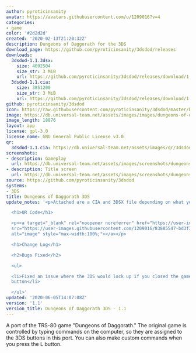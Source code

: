 ```yaml
---
author: pyroticinsanity
avatar: https://avatars.githubusercontent.com/u/1209016?v=4
categories:
- game
color: '#2d2d2d'
created: '2020-02-13T21:20:32Z'
description: Dungeons of Daggorath for the 3DS
download_page: https://github.com/pyroticinsanity/3dsdod/releases
downloads:
  3dsdod-1.1.3dsx:
    size: 4092504
    size_str: 3 MiB
    url: https://github.com/pyroticinsanity/3dsdod/releases/download/1.1/3dsdod-1.1.3dsx
  3dsdod-1.1.cia:
    size: 3851200
    size_str: 3 MiB
    url: https://github.com/pyroticinsanity/3dsdod/releases/download/1.1/3dsdod-1.1.cia
github: pyroticinsanity/3dsdod
icon: https://raw.githubusercontent.com/pyroticinsanity/3dsdod/master/banner/3dsdod-icon.png
image: https://db.universal-team.net/assets/images/images/dungeons-of-daggorath-3ds.png
image_length: 18876
layout: app
license: gpl-3.0
license_name: GNU General Public License v3.0
qr:
  3dsdod-1.1.cia: https://db.universal-team.net/assets/images/qr/3dsdod-1.1.cia.png
screenshots:
- description: Gameplay
  url: https://db.universal-team.net/assets/images/screenshots/dungeons-of-daggorath-3ds/gameplay.png
- description: Title screen
  url: https://db.universal-team.net/assets/images/screenshots/dungeons-of-daggorath-3ds/title-screen.png
source: https://github.com/pyroticinsanity/3dsdod
systems:
- 3DS
title: Dungeons of Daggorath 3DS
update_notes: '<p>Attached are a CIA and 3DSX file depending on what you want to use.</p>

  <h1>QR Code</h1>

  <p><a target="_blank" rel="noopener noreferrer" href="https://user-images.githubusercontent.com/1209016/83885547-bd3f3c80-a703-11ea-8d7d-e2f769a6e872.png"><img
  src="https://user-images.githubusercontent.com/1209016/83885547-bd3f3c80-a703-11ea-8d7d-e2f769a6e872.png"
  alt="image" style="max-width:100%;"></a></p>

  <h1>Change Log</h1>

  <h2>Bugs Fixed</h2>

  <ul>

  <li>Fixed an issue where the 3DS would lock up if you closed the game via the Home
  button</li>

  </ul>'
updated: '2020-06-05T14:07:08Z'
version: '1.1'
version_title: Dungeons of Daggorath 3DS - 1.1
---
```

A port of the TRS-80 game "Dungeons of Daggorath." The original game is controlled by typing commands on the computer, so they are assigned to the 3DS buttons in this port. You can also make custom commands when you press the L button.